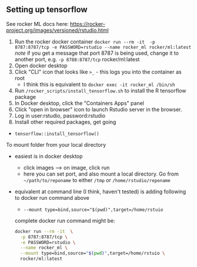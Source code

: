 ## Setting up tensorflow

See rocker ML docs here: https://rocker-project.org/images/versioned/rstudio.html


1. Run the rocker docker container `docker run --rm -it  -p 8787:8787/tcp -e PASSWORD=rstudio --name rocker_ml rocker/ml:latest`
    _note_ if you get a message that port 8787 is being used, change it to another port, e.g. `-p 8788:8787/tcp` rocker/ml:latest
2. Open docker desktop
6. Click "CLI" icon that looks like `>_` - this logs you into the container as root 
    * I think this is equivalent to `docker exec -it rocker_ml /bin/sh`
7. Run `/rocker_scripts/install_tensorflow.sh` to install the R tensorflow package
5. In Docker desktop, click the "Containers Apps" panel
6. Click "open in browser" icon to launch Rstudio server in the browser.
6. Log in user:rstudio, password:rstudio
7. Install other required packages, get going
  - `tensorflow::install_tensorflow()`

To mount folder from your local directory 
- easiest is in docker desktop
  - click images --> on image, click run
  - here you can set port, and also mount a local directory. Go from `~/path/to/reponame` to either `/tmp` or `/home/rstudio/reponame` 
- equivalent at command line (I think, haven't tested) is adding following to docker run command above
  - `--mount type=bind,source="$(pwd)",target=/home/rstuio`

  complete docker run command might be:

  ```sh
  docker run --rm -it  \
    -p 8787:8787/tcp \
    -e PASSWORD=rstudio \
    --name rocker_ml \
    --mount type=bind,source="$(pwd)",target=/home/rstuio \
    rocker/ml:latest
```